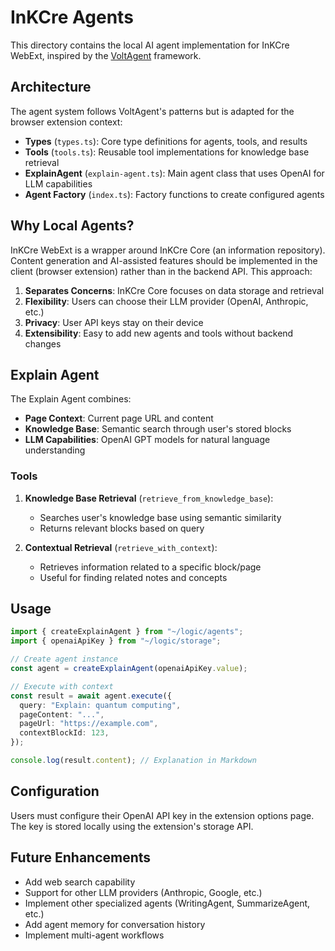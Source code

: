 # InKCre Agents

This directory contains the local AI agent implementation for InKCre WebExt, inspired by the [VoltAgent](https://voltagent.dev) framework.

## Architecture

The agent system follows VoltAgent's patterns but is adapted for the browser extension context:

- **Types** (`types.ts`): Core type definitions for agents, tools, and results
- **Tools** (`tools.ts`): Reusable tool implementations for knowledge base retrieval
- **ExplainAgent** (`explain-agent.ts`): Main agent class that uses OpenAI for LLM capabilities
- **Agent Factory** (`index.ts`): Factory functions to create configured agents

## Why Local Agents?

InKCre WebExt is a wrapper around InKCre Core (an information repository). Content generation and AI-assisted features should be implemented in the client (browser extension) rather than in the backend API. This approach:

1. **Separates Concerns**: InKCre Core focuses on data storage and retrieval
2. **Flexibility**: Users can choose their LLM provider (OpenAI, Anthropic, etc.)
3. **Privacy**: User API keys stay on their device
4. **Extensibility**: Easy to add new agents and tools without backend changes

## Explain Agent

The Explain Agent combines:
- **Page Context**: Current page URL and content
- **Knowledge Base**: Semantic search through user's stored blocks
- **LLM Capabilities**: OpenAI GPT models for natural language understanding

### Tools

1. **Knowledge Base Retrieval** (`retrieve_from_knowledge_base`): 
   - Searches user's knowledge base using semantic similarity
   - Returns relevant blocks based on query

2. **Contextual Retrieval** (`retrieve_with_context`):
   - Retrieves information related to a specific block/page
   - Useful for finding related notes and concepts

## Usage

```typescript
import { createExplainAgent } from "~/logic/agents";
import { openaiApiKey } from "~/logic/storage";

// Create agent instance
const agent = createExplainAgent(openaiApiKey.value);

// Execute with context
const result = await agent.execute({
  query: "Explain: quantum computing",
  pageContent: "...",
  pageUrl: "https://example.com",
  contextBlockId: 123,
});

console.log(result.content); // Explanation in Markdown
```

## Configuration

Users must configure their OpenAI API key in the extension options page. The key is stored locally using the extension's storage API.

## Future Enhancements

- Add web search capability
- Support for other LLM providers (Anthropic, Google, etc.)
- Implement other specialized agents (WritingAgent, SummarizeAgent, etc.)
- Add agent memory for conversation history
- Implement multi-agent workflows
